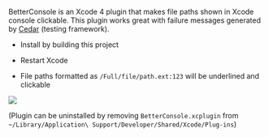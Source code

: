 BetterConsole is an Xcode 4 plugin that makes file paths shown in
Xcode console clickable. This plugin works great with failure
messages generated by [Cedar](http://github.com/pivotal/cedar)
(testing framework).

* Install by building this project

* Restart Xcode

* File paths formatted as `/Full/file/path.ext:123` will be underlined and clickable

![](https://raw.github.com/cppforlife/BetterConsole/master/screenshot.png)

(Plugin can be uninstalled by removing `BetterConsole.xcplugin` from
`~/Library/Application\ Support/Developer/Shared/Xcode/Plug-ins`)
